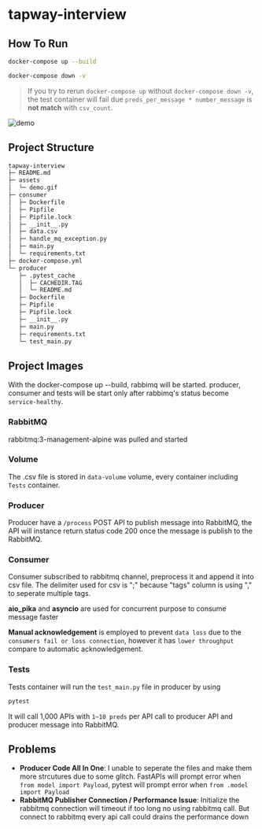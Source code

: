 # tapway-interview

## How To Run
``` bash
docker-compose up --build

docker-compose down -v
```

> If you try to rerun `docker-compose up` without `docker-compose down -v`, the test container will fail due `preds_per_message * number_message` is **not match** with `csv_count`.

![demo](./assets/demo.gif)
## Project Structure
```bash
tapway-interview
├─ README.md
├─ assets
│  └─ demo.gif
├─ consumer
│  ├─ Dockerfile
│  ├─ Pipfile
│  ├─ Pipfile.lock
│  ├─ __init__.py
│  ├─ data.csv
│  ├─ handle_mq_exception.py
│  ├─ main.py
│  └─ requirements.txt
├─ docker-compose.yml
└─ producer
   ├─ .pytest_cache
   │  ├─ CACHEDIR.TAG
   │  └─ README.md
   ├─ Dockerfile
   ├─ Pipfile
   ├─ Pipfile.lock
   ├─ __init__.py
   ├─ main.py
   ├─ requirements.txt
   └─ test_main.py

```

## Project Images
With the docker-compose up --build, rabbimq will be started. producer, consumer and tests will be start only after rabbimq's status become `service-healthy`.

### RabbitMQ 
rabbitmq:3-management-alpine was pulled and started

### Volume
The .csv file is stored in `data-volume` volume, every container including `Tests` container.

### Producer 
Producer have a `/process` POST API to publish message into RabbitMQ, the API will instance return status code 200 once the message is publish to the RabbitMQ.

### Consumer 
Consumer subscribed to rabbitmq channel, preprocess it and append it into csv file. The delimiter used for csv is ";" because "tags" column is using "," to seperate multiple tags.

**aio_pika** and **asyncio** are used for concurrent purpose to consume message faster

**Manual acknowledgement**  is employed to prevent `data loss` due to the `consumers fail or loss connection`, however it has `lower throughput` compare to automatic acknowledgement.

### Tests
Tests container will run the `test_main.py` file in producer by using 
```bash
pytest
```
It will call 1,000 APIs with `1~10 preds` per API call to producer API and producer message into RabbitMQ.

## Problems
- **Producer Code All In One**: I unable to seperate the files and make them more strcutures due to some glitch. FastAPIs will prompt error when `from model import Payload`, pytest will prompt error when `from .model import Payload`
- **RabbitMQ Publisher Connection / Performance Issue**: Initialize the rabbitmq connection will timeout if too long no using rabbitmq call. But connect to rabbitmq every api call could drains the performance down
